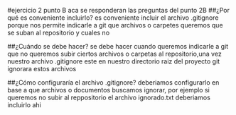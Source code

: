 #ejercicio 2 punto B
aca se responderan las preguntas del punto 2B
##¿Por qué es conveniente incluirlo?
es conveniente incluir el archivo .gitignore porque nos permite indicarle a git que archivos o carpetes queremos que se suban al repositorio y cuales no

##¿Cuándo se debe hacer?
se debe hacer cuando queremos indicarle a git que no queremos subir ciertos archivos o carpetas al repositorio,una vez nuestro archivo .gitignore este en nuestro directorio raiz del proyecto git ignorara estos archivos

##¿Cómo configuraría el archivo .gitignore?
deberiamos configurarlo en base a que archivos o documentos buscamos ignorar, por ejemplo si queremos no subir al reppositorio el archivo ignorado.txt deberiamos incluirlo ahi

